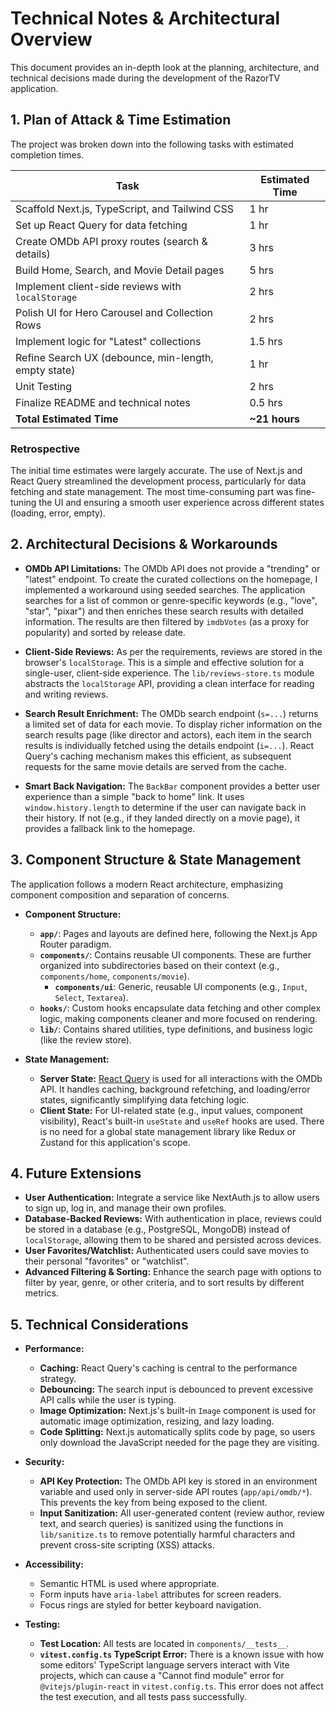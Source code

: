# Technical Notes & Architectural Overview

This document provides an in-depth look at the planning, architecture, and technical decisions made during the development of the RazorTV application.

## 1. Plan of Attack & Time Estimation

The project was broken down into the following tasks with estimated completion times.

| Task                                                 | Estimated Time |
| ---------------------------------------------------- | -------------- |
| Scaffold Next.js, TypeScript, and Tailwind CSS       | 1 hr           |
| Set up React Query for data fetching                 | 1 hr           |
| Create OMDb API proxy routes (search & details)      | 3 hrs          |
| Build Home, Search, and Movie Detail pages           | 5 hrs          |
| Implement client-side reviews with `localStorage`    | 2 hrs          |
| Polish UI for Hero Carousel and Collection Rows      | 2 hrs          |
| Implement logic for "Latest" collections             | 1.5 hrs        |
| Refine Search UX (debounce, min-length, empty state) | 1 hr           |
| Unit Testing                                         | 2 hrs          |
| Finalize README and technical notes                  | 0.5 hrs        |
| **Total Estimated Time**                             | **~21 hours**  |

### Retrospective

The initial time estimates were largely accurate. The use of Next.js and React Query streamlined the development process, particularly for data fetching and state management. The most time-consuming part was fine-tuning the UI and ensuring a smooth user experience across different states (loading, error, empty).

## 2. Architectural Decisions & Workarounds

- **OMDb API Limitations:** The OMDb API does not provide a "trending" or "latest" endpoint. To create the curated collections on the homepage, I implemented a workaround using seeded searches. The application searches for a list of common or genre-specific keywords (e.g., "love", "star", "pixar") and then enriches these search results with detailed information. The results are then filtered by `imdbVotes` (as a proxy for popularity) and sorted by release date.

- **Client-Side Reviews:** As per the requirements, reviews are stored in the browser's `localStorage`. This is a simple and effective solution for a single-user, client-side experience. The `lib/reviews-store.ts` module abstracts the `localStorage` API, providing a clean interface for reading and writing reviews.

- **Search Result Enrichment:** The OMDb search endpoint (`s=...`) returns a limited set of data for each movie. To display richer information on the search results page (like director and actors), each item in the search results is individually fetched using the details endpoint (`i=...`). React Query's caching mechanism makes this efficient, as subsequent requests for the same movie details are served from the cache.

- **Smart Back Navigation:** The `BackBar` component provides a better user experience than a simple "back to home" link. It uses `window.history.length` to determine if the user can navigate back in their history. If not (e.g., if they landed directly on a movie page), it provides a fallback link to the homepage.

## 3. Component Structure & State Management

The application follows a modern React architecture, emphasizing component composition and separation of concerns.

- **Component Structure:**

  - **`app/`**: Pages and layouts are defined here, following the Next.js App Router paradigm.
  - **`components/`**: Contains reusable UI components. These are further organized into subdirectories based on their context (e.g., `components/home`, `components/movie`).
    - **`components/ui`**: Generic, reusable UI components (e.g., `Input`, `Select`, `Textarea`).
  - **`hooks/`**: Custom hooks encapsulate data fetching and other complex logic, making components cleaner and more focused on rendering.
  - **`lib/`**: Contains shared utilities, type definitions, and business logic (like the review store).

- **State Management:**
  - **Server State:** [React Query](https://tanstack.com/query/v5) is used for all interactions with the OMDb API. It handles caching, background refetching, and loading/error states, significantly simplifying data fetching logic.
  - **Client State:** For UI-related state (e.g., input values, component visibility), React's built-in `useState` and `useRef` hooks are used. There is no need for a global state management library like Redux or Zustand for this application's scope.

## 4. Future Extensions

- **User Authentication:** Integrate a service like NextAuth.js to allow users to sign up, log in, and manage their own profiles.
- **Database-Backed Reviews:** With authentication in place, reviews could be stored in a database (e.g., PostgreSQL, MongoDB) instead of `localStorage`, allowing them to be shared and persisted across devices.
- **User Favorites/Watchlist:** Authenticated users could save movies to their personal "favorites" or "watchlist".
- **Advanced Filtering & Sorting:** Enhance the search page with options to filter by year, genre, or other criteria, and to sort results by different metrics.

## 5. Technical Considerations

- **Performance:**

  - **Caching:** React Query's caching is central to the performance strategy.
  - **Debouncing:** The search input is debounced to prevent excessive API calls while the user is typing.
  - **Image Optimization:** Next.js's built-in `Image` component is used for automatic image optimization, resizing, and lazy loading.
  - **Code Splitting:** Next.js automatically splits code by page, so users only download the JavaScript needed for the page they are visiting.

- **Security:**

  - **API Key Protection:** The OMDb API key is stored in an environment variable and used only in server-side API routes (`app/api/omdb/*`). This prevents the key from being exposed to the client.
  - **Input Sanitization:** All user-generated content (review author, review text, and search queries) is sanitized using the functions in `lib/sanitize.ts` to remove potentially harmful characters and prevent cross-site scripting (XSS) attacks.

- **Accessibility:**

  - Semantic HTML is used where appropriate.
  - Form inputs have `aria-label` attributes for screen readers.
  - Focus rings are styled for better keyboard navigation.

- **Testing:**
  - **Test Location:** All tests are located in `components/__tests__`.
  - **`vitest.config.ts` TypeScript Error:** There is a known issue with how some editors' TypeScript language servers interact with Vite projects, which can cause a "Cannot find module" error for `@vitejs/plugin-react` in `vitest.config.ts`. This error does not affect the test execution, and all tests pass successfully.
